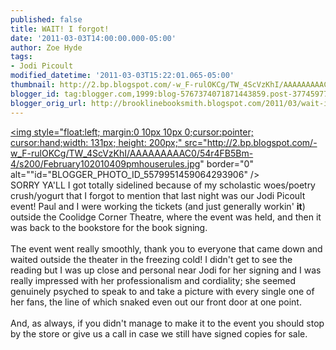 ```yaml
---
published: false
title: WAIT! I forgot!
date: '2011-03-03T14:00:00.000-05:00'
author: Zoe Hyde
tags:
- Jodi Picoult
modified_datetime: '2011-03-03T15:22:01.065-05:00'
thumbnail: http://2.bp.blogspot.com/-w_F-rulOKCg/TW_4ScVzKhI/AAAAAAAAAC0/54r4FB5Bm-4/s72-c/February102010409pmhouserules.jpg
blogger_id: tag:blogger.com,1999:blog-5767374071871443859.post-377459779787806906
blogger_orig_url: http://brooklinebooksmith.blogspot.com/2011/03/wait-i-forgot.html
---
```


<a onblur="try {parent.deselectBloggerImageGracefully();} catch(e) {}" href="http://2.bp.blogspot.com/-w_F-rulOKCg/TW_4ScVzKhI/AAAAAAAAAC0/54r4FB5Bm-4/s1600/February102010409pmhouserules.jpg"><img style="float:left; margin:0 10px 10px 0;cursor:pointer; cursor:hand;width: 131px; height: 200px;" src="http://2.bp.blogspot.com/-w_F-rulOKCg/TW_4ScVzKhI/AAAAAAAAAC0/54r4FB5Bm-4/s200/February102010409pmhouserules.jpg" border="0" alt=""id="BLOGGER_PHOTO_ID_5579951459064293906" /></a><br />SORRY YA'LL I got totally sidelined because of my scholastic woes/poetry crush/yogurt that I forgot to mention that last night was our Jodi Picoult event! Paul and I were working the tickets (and just generally workin' <b>it</b>) outside the Coolidge Corner Theatre, where the event was held, and then it was back to the bookstore for the book signing.<br /><br />The event went really smoothly, thank you to everyone that came down and waited outside the theater in the freezing cold! I didn't get to see the reading but I was up close and personal near Jodi for her signing and I was really impressed with her professionalism and cordiality; she seemed genuinely psyched to speak to and take a picture with every single one of her fans, the line of which snaked even out our front door at one point. <br /><br />And, as always, if you didn't manage to make it to the event you should stop by the store or give us a call in case we still have signed copies for sale.